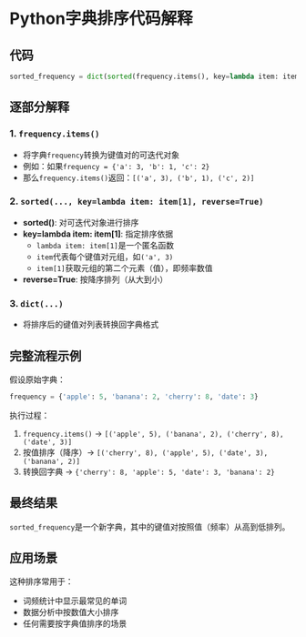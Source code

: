 # Python字典排序代码解释

## 代码
```python
sorted_frequency = dict(sorted(frequency.items(), key=lambda item: item[1], reverse=True))
```

## 逐部分解释

### 1. `frequency.items()`
- 将字典`frequency`转换为键值对的可迭代对象
- 例如：如果`frequency = {'a': 3, 'b': 1, 'c': 2}`
- 那么`frequency.items()`返回：`[('a', 3), ('b', 1), ('c', 2)]`

### 2. `sorted(..., key=lambda item: item[1], reverse=True)`
- **sorted()**: 对可迭代对象进行排序
- **key=lambda item: item[1]**: 指定排序依据
  - `lambda item: item[1]`是一个匿名函数
  - `item`代表每个键值对元组，如`('a', 3)`
  - `item[1]`获取元组的第二个元素（值），即频率数值
- **reverse=True**: 按降序排列（从大到小）

### 3. `dict(...)`
- 将排序后的键值对列表转换回字典格式

## 完整流程示例

假设原始字典：
```python
frequency = {'apple': 5, 'banana': 2, 'cherry': 8, 'date': 3}
```

执行过程：
1. `frequency.items()` → `[('apple', 5), ('banana', 2), ('cherry', 8), ('date', 3)]`
2. 按值排序（降序）→ `[('cherry', 8), ('apple', 5), ('date', 3), ('banana', 2)]`
3. 转换回字典 → `{'cherry': 8, 'apple': 5, 'date': 3, 'banana': 2}`

## 最终结果
`sorted_frequency`是一个新字典，其中的键值对按照值（频率）从高到低排列。

## 应用场景
这种排序常用于：
- 词频统计中显示最常见的单词
- 数据分析中按数值大小排序
- 任何需要按字典值排序的场景
